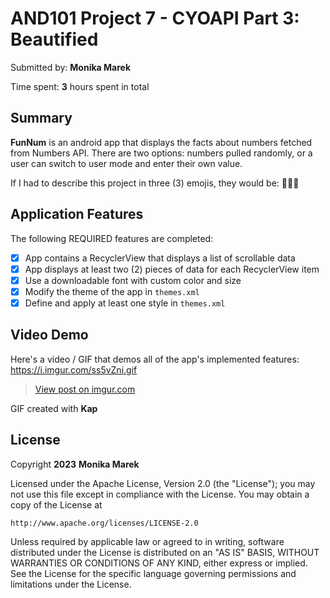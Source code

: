 

# AND101 Project 7 - CYOAPI Part 3: Beautified

Submitted by: **Monika Marek**

Time spent: **3** hours spent in total

## Summary

**FunNum** is an android app that displays the facts about numbers fetched from Numbers API. There are two options: numbers pulled randomly, or a user can switch to user mode and enter their own value.

If I had to describe this project in three (3) emojis, they would be: 🤌💪🎃

## Application Features

<!-- (This is a comment) Please be sure to change the [ ] to [x] for any features you completed.  If a feature is not checked [x], you might miss the points for that item! -->

The following REQUIRED features are completed:

- [x] App contains a RecyclerView that displays a list of scrollable data
- [x] App displays at least two (2) pieces of data for each RecyclerView item
- [x] Use a downloadable font with custom color and size
- [x] Modify the theme of the app in `themes.xml`
- [x] Define and apply at least one style in `themes.xml` 

## Video Demo

Here's a video / GIF that demos all of the app's implemented features: https://i.imgur.com/ss5vZni.gif

<blockquote class="imgur-embed-pub" lang="en" data-id="ss5vZni"><a href="https://imgur.com/ss5vZni">View post on imgur.com</a></blockquote><script async src="//s.imgur.com/min/embed.js" charset="utf-8"></script>


GIF created with **Kap**

<!-- Recommended tools:
- [Kap](https://getkap.co/) for macOS
- [ScreenToGif](https://www.screentogif.com/) for Windows
- [peek](https://github.com/phw/peek) for Linux. -->


## License

Copyright **2023** **Monika Marek**

Licensed under the Apache License, Version 2.0 (the "License");
you may not use this file except in compliance with the License.
You may obtain a copy of the License at

    http://www.apache.org/licenses/LICENSE-2.0

Unless required by applicable law or agreed to in writing, software
distributed under the License is distributed on an "AS IS" BASIS,
WITHOUT WARRANTIES OR CONDITIONS OF ANY KIND, either express or implied.
See the License for the specific language governing permissions and
limitations under the License.
